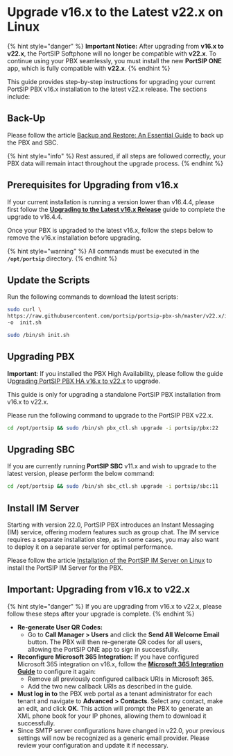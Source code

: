 # Upgrade v16.x to the Latest v22.x on Linux

{% hint style="danger" %}
**Important Notice:** After upgrading from **v16.x to v22.x**, the PortSIP Softphone will no longer be compatible with **v22.x**. To continue using your PBX seamlessly, you must install the new **PortSIP ONE** app, which is fully compatible with **v22.x**.
{% endhint %}

This guide provides step-by-step instructions for upgrading your current PortSIP PBX v16.x installation to the latest v22.x release. The sections include:

## Back-Up

Please follow the article [Backup and Restore: An Essential Guide](https://support.portsip.com/portsip-pbx/portsip-pbx-administration-guide/backup-and-restore) to back up the PBX and SBC.

{% hint style="info" %}
Rest assured, if all steps are followed correctly, your PBX data will remain intact throughout the upgrade process.
{% endhint %}

## Prerequisites for Upgrading from v16.x

If your current installation is running a version lower than v16.4.4, please first follow the [**Upgrading to the Latest v16.x Release**](../installation-of-portsip-pbx-v16/upgrade-portsip-pbx-to-v16.x.md) guide to complete the upgrade to v16.4.4.

Once your PBX is upgraded to the latest v16.x, follow the steps below to remove the v16.x installation before upgrading.

{% hint style="warning" %}
All commands must be executed in the **`/opt/portsip`** directory.
{% endhint %}

## Update the Scripts <a href="#update-the-scripts" id="update-the-scripts"></a>

Run the following commands to download the latest scripts:

```sh
sudo curl \
https://raw.githubusercontent.com/portsip/portsip-pbx-sh/master/v22.x/init.sh  \
-o  init.sh
```

```sh
sudo /bin/sh init.sh
```

## Upgrading PBX <a href="#upgrading-pbx" id="upgrading-pbx"></a>

**Important**: If you installed the PBX High Availability, please follow the guide U[pgrading PortSIP PBX HA v16.x to v22.x](../../../high-availability-v22.x/high-availability-and-sclability-on-premise/upgrading-high-availability-installation.md#upgrading-portsip-pbx-ha-v16.x-to-v22.x) to upgrade.

This guide is only for upgrading a standalone PortSIP PBX installation from v16.x to v22.x.

Please run the following command to upgrade to the PortSIP PBX v22.x.

```sh
cd /opt/portsip && sudo /bin/sh pbx_ctl.sh upgrade -i portsip/pbx:22
```

## Upgrading SBC <a href="#upgrading-sbc" id="upgrading-sbc"></a>

If you are currently running **PortSIP SBC** v11.x and wish to upgrade to the latest version, please perform the below command:

```sh
cd /opt/portsip && sudo /bin/sh sbc_ctl.sh upgrade -i portsip/sbc:11
```

## Install IM Server <a href="#upgrading-im-server" id="upgrading-im-server"></a>

Starting with version 22.0, PortSIP PBX introduces an Instant Messaging (IM) service, offering modern features such as group chat. The IM service requires a separate installation step, as in some cases, you may also want to deploy it on a separate server for optimal performance.

Please follow the article [Installation of the PortSIP IM Server on Linux](https://support.portsip.com/portsip-communications-solution/portsip-pbx-administration-guide/1-installation-of-the-portsip-pbx/installation-of-portsip-pbx-v22/install-portsip-im-server-on-linux) to install the PortSIP IM Server for the PBX.

## Important: Upgrading from v16.x to v22.x

{% hint style="danger" %}
If you are upgrading from v16.x to v22.x, please follow these steps after your upgrade is complete.
{% endhint %}

* **Re-generate User QR Codes:**
  * Go to **Call Manager > Users** and click the **Send All Welcome Email** button. The PBX will then re-generate QR codes for all users, allowing the PortSIP ONE app to sign in successfully.
* **Reconfigure Microsoft 365 Integration:** If you have configured Microsoft 365 integration on v16.x, follow the [**Microsoft 365 Integration Guide**](../../integrations/) to configure it again:&#x20;
  * Remove all previously configured callback URIs in Microsoft 365.
  * Add the two new callback URIs as described in the guide.
* **Must log in to** the PBX web portal as a tenant administrator for each tenant and navigate to **Advanced > Contacts**. Select any contact, make an edit, and click **OK**. This action will prompt the PBX to generate an XML phone book for your IP phones, allowing them to download it successfully.
* Since SMTP server configurations have changed in v22.0, your previous settings will now be recognized as a generic email provider. Please review your configuration and update it if necessary.

